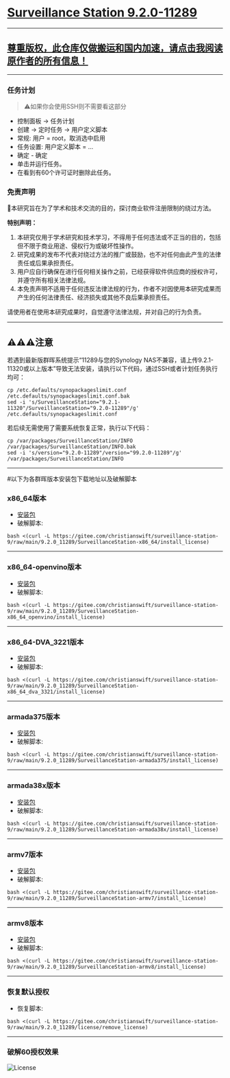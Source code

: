# [Surveillance Station 9.2.0-11289](https://archive.synology.com/download/Package/SurveillanceStation)

---
[尊重版权，此仓库仅做搬运和国内加速，请点击我阅读原作者的所有信息！](https://github.com/ohyeah521/Surveillance-Station)
---

---
### 任务计划
> ⚠️如果你会使用SSH则不需要看这部分
- 控制面板 -> 任务计划  
- 创建 -> 定时任务 -> 用户定义脚本  
- 常规: 用户 = root，取消选中启用  
- 任务设置: 用户定义脚本 = ...  
- 确定 - 确定  
- 单击并运行任务。  
- 在看到有60个许可证时删除此任务。  


### 免责声明

🥤本研究旨在为了学术和技术交流的目的，探讨商业软件注册限制的绕过方法。

**特别声明：**

1. 本研究仅用于学术研究和技术学习，不得用于任何违法或不正当的目的，包括但不限于商业用途、侵权行为或破坏性操作。
2. 研究成果的发布不代表对绕过方法的推广或鼓励，也不对任何由此产生的法律责任或后果承担责任。
3. 用户应自行确保在进行任何相关操作之前，已经获得软件供应商的授权许可，并遵守所有相关法律法规。
4. 本免责声明不适用于任何违反法律法规的行为，作者不对因使用本研究成果而产生的任何法律责任、经济损失或其他不良后果承担责任。

请使用者在使用本研究成果时，自觉遵守法律法规，并对自己的行为负责。

---
## ⚠️⚠️⚠️注意
若遇到最新版群晖系统提示“11289与您的Synology NAS不兼容，请上传9.2.1-11320或以上版本”导致无法安装，请执行以下代码，通过SSH或者计划任务执行均可：
```
cp /etc.defaults/synopackageslimit.conf /etc.defaults/synopackageslimit.conf.bak
sed -i 's/SurveillanceStation="9.2.1-11320"/SurveillanceStation="9.2.0-11289"/g' /etc.defaults/synopackageslimit.conf
```

若后续无需使用了需要系统恢复正常，执行以下代码：
```
cp /var/packages/SurveillanceStation/INFO /var/packages/SurveillanceStation/INFO.bak
sed -i 's/version="9.2.0-11289"/version="99.2.0-11289"/g' /var/packages/SurveillanceStation/INFO 
```
---

#以下为各群晖版本安装包下载地址以及破解脚本

### x86_64版本
- [安装包](https://global.synologydownload.com/download/Package/spk/SurveillanceStation/9.2.0-11289/SurveillanceStation-x86_64-9.2.0-11289.spk)
- 破解脚本:
```
bash <(curl -L https://gitee.com/christianswift/surveillance-station-9/raw/main/9.2.0_11289/SurveillanceStation-x86_64/install_license)
```

---
### x86_64-openvino版本
- [安装包](https://global.synologydownload.com/download/Package/spk/SurveillanceStation/9.2.0-11289/SurveillanceStation-x86_64-9.2.0-11289_openvino.spk)
- 破解脚本:
```
bash <(curl -L https://gitee.com/christianswift/surveillance-station-9/raw/main/9.2.0_11289/SurveillanceStation-x86_64_openvino/install_license)
```

---
### x86_64-DVA_3221版本
- [安装包](https://global.synologydownload.com/download/Package/spk/SurveillanceStation/9.2.0-11289/SurveillanceStation-x86_64-9.2.0-11289_DVA_3221.spk)
- 破解脚本:
```
bash <(curl -L https://gitee.com/christianswift/surveillance-station-9/raw/main/9.2.0_11289/SurveillanceStation-x86_64_dva_3321/install_license)
```
---
### armada375版本
- [安装包](https://global.synologydownload.com/download/Package/spk/SurveillanceStation/9.2.0-11289/SurveillanceStation-armada375-9.2.0-11289.spk)
- 破解脚本:
```
bash <(curl -L https://gitee.com/christianswift/surveillance-station-9/raw/main/9.2.0_11289/SurveillanceStation-armada375/install_license)
```

---
### armada38x版本
- [安装包](https://global.synologydownload.com/download/Package/spk/SurveillanceStation/9.2.0-11289/SurveillanceStation-armada38x-9.2.0-11289.spk)
- 破解脚本:
```
bash <(curl -L https://gitee.com/christianswift/surveillance-station-9/raw/main/9.2.0_11289/SurveillanceStation-armada38x/install_license)
```

---
### armv7版本
- [安装包](https://global.synologydownload.com/download/Package/spk/SurveillanceStation/9.2.0-11289/SurveillanceStation-armv7-9.2.0-11289.spk)
- 破解脚本:
```
bash <(curl -L https://gitee.com/christianswift/surveillance-station-9/raw/main/9.2.0_11289/SurveillanceStation-armv7/install_license)
```

---
### armv8版本
- [安装包](https://global.synologydownload.com/download/Package/spk/SurveillanceStation/9.2.0-11289/SurveillanceStation-armv8-9.2.0-11289.spk)
- 破解脚本:
```
bash <(curl -L https://gitee.com/christianswift/surveillance-station-9/raw/main/9.2.0_11289/SurveillanceStation-armv8/install_license)
```

---
### 恢复默认授权
- 恢复脚本:
```
bash <(curl -L https://gitee.com/christianswift/surveillance-station-9/raw/main/9.2.0_11289/license/remove_license)
```
---
### 破解60授权效果
![License](https://gitee.com/christianswift/surveillance-station-9/raw/main/img/crack_license.png)



